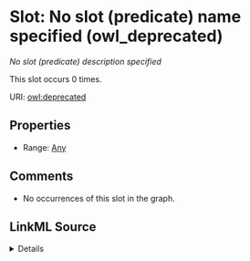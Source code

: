 

# Slot: No slot (predicate) name specified (owl_deprecated)


_No slot (predicate) description specified_






This slot occurs 0 times.


URI: [owl:deprecated](http://www.w3.org/2002/07/owl#deprecated)



<!-- no inheritance hierarchy -->








## Properties

* Range: [Any](../classes/Any.md)





## Comments

* No occurrences of this slot in the graph.



## LinkML Source

<details>

```yaml
name: owl_deprecated
annotations:
  count:
    tag: count
    value: 0
description: No slot (predicate) description specified
title: No slot (predicate) name specified
comments:
- No occurrences of this slot in the graph.
from_schema: hydrology-kg
rank: 1000
slot_uri: owl:deprecated
alias: owl_deprecated
range: Any

```
</details>